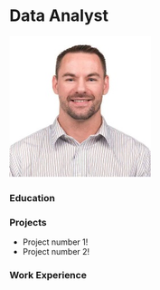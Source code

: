 # Data Analyst
![headshot](docs/assets/Russell_headshot_small.jpg) 

### Education

### Projects
- Project number 1!
- Project number 2!

### Work Experience
